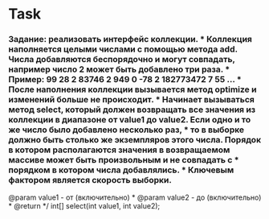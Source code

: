 # Task

### Задание: реализовать интерфейс коллекции. * Коллекция наполняется целыми числами с помощью метода add. Числа добавляются беспорядочно и могут совпадать, например число 2 может быть добавлено три раза. * Пример: 99 28 2 83746 2 949 0 -78 2 182773472 7 55 ... * После наполнения коллекции вызывается метод optimize и изменений больше не происходит. * Начинает вызываться метод select, который должен возвращать все значения из коллекции в диапазоне от value1 до value2. Если одно и то же число было добавлено несколько раз, * то в выборке должно быть столько же экземпляров этого числа. Порядок в котором располагаются значения в возвращаемом массиве может быть произвольным и не совпадать с * порядком в котором числа добавлялись. * Ключевым фактором является скорость выборки.
 @param value1 - от (включительно) * @param value2 - до (включительно) * @return */ int[] select(int value1, int value2);
